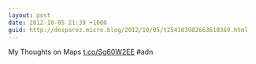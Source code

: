 ```yaml
---
layout: post
date: 2012-10-05 21:39 +1000
guid: http://desparoz.micro.blog/2012/10/05/t254183982663610369.html
---
```

My Thoughts on Maps [t.co/Sg60W2EE](http://t.co/Sg60W2EE) #adn
